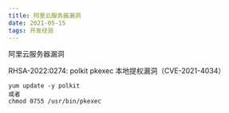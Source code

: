 ```yaml
---
title: 阿里云服务器漏洞
date: 2021-05-15
tags: 开发经验
---
```


阿里云服务器漏洞

RHSA-2022:0274: polkit pkexec 本地提权漏洞（CVE-2021-4034）



```
yum update -y polkit
或者
chmod 0755 /usr/bin/pkexec
```

